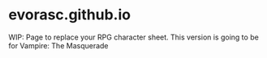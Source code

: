 # evorasc.github.io
WIP: Page to replace your RPG character sheet.
This version is going to be for Vampire: The Masquerade

